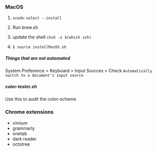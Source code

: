### MacOS

1. `xcode-select --install`

2. Run brew.sh

3. update the shell `chsh -s $(which zsh)`

4. `$ source installMacOS.sh`

##### Things that are not automated
System Preference > Keyboard > Input Sources > Check `Automatically switch to a document's input source`


##### color-tester.sh
Use this to audit the color-scheme

### Chrome extensions

- vimium
- grammarly
- onetab
- dark reader
- octotree
